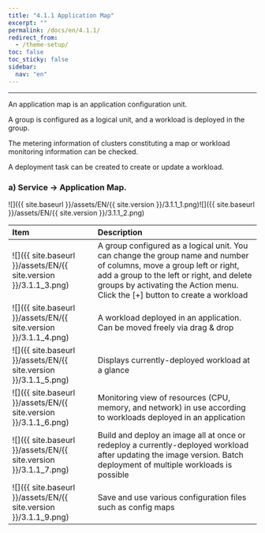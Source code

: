 ```yaml
---
title: "4.1.1 Application Map"
excerpt: ""
permalink: /docs/en/4.1.1/
redirect_from:
  - /theme-setup/
toc: false
toc_sticky: false
sidebar:
  nav: "en"
---
```



---
An application map is an application configuration unit.

A group is configured as a logical unit, and a workload is deployed in the group.

The metering information of clusters constituting a map or workload monitoring information can be checked.

A deployment task can be created to create or update a workload.

### a\) Service → Application Map.
![]({{ site.baseurl }}/assets/EN/{{ site.version }}/3.1.1_1.png)![]({{ site.baseurl }}/assets/EN/{{ site.version }}/3.1.1_2.png)

| **Item**                                                         | **Description**                                                                                                                                                                                                                                     |
| :--------------------------------------------------------------- | :-------------------------------------------------------------------------------------------------------------------------------------------------------------------------------------------------------------------------------------------------- |
| ![]({{ site.baseurl }}/assets/EN/{{ site.version }}/3.1.1_3.png) | A group configured as a logical unit. You can change the group name and number of columns, move a group left or right, add a group to the left or right, and delete groups by activating the Action menu. Click the [+] button to create a workload |
| ![]({{ site.baseurl }}/assets/EN/{{ site.version }}/3.1.1_4.png) | A workload deployed in an application. Can be moved freely via drag & drop                                                                                                                                                                          |
| ![]({{ site.baseurl }}/assets/EN/{{ site.version }}/3.1.1_5.png) | Displays currently-deployed workload at a glance                                                                                                                                                                                                    |
| ![]({{ site.baseurl }}/assets/EN/{{ site.version }}/3.1.1_6.png) | Monitoring view of resources \(CPU, memory, and network\) in use according to workloads deployed in an application                                                                                                                                  |
| ![]({{ site.baseurl }}/assets/EN/{{ site.version }}/3.1.1_7.png) | Build and deploy an image all at once or redeploy a currently-deployed workload after updating the image version. Batch deployment of multiple workloads is possible                                                                                |
| ![]({{ site.baseurl }}/assets/EN/{{ site.version }}/3.1.1_9.png) | Save and use various configuration files such as config maps                                                                                                                                                                                        |

